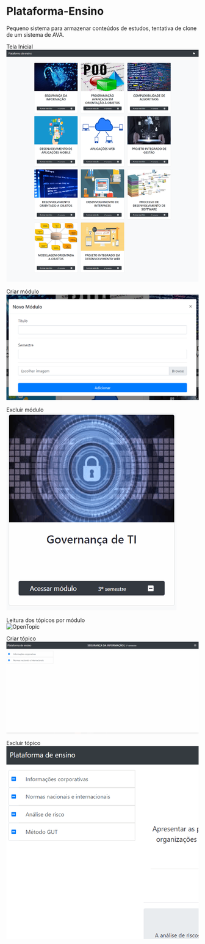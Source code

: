 # Plataforma-Ensino
Pequeno sistema para armazenar conteúdos de estudos, tentativa de clone de um sistema de AVA.

Tela Inicial<br>
![Home](/reademe-data/home.png)

Criar módulo<br>
![NewModule](/reademe-data/NewModule.png)

Excluir módulo<br>
![DeleteModule](/reademe-data/DeleteModule.gif)

Leitura dos tópicos por módulo<br>
![OpenTopic](/reademe-data/OpenTopic.gif)

Criar tópico<br>
![NewTopic](/reademe-data/NewTopic.gif)

Excluir tópico<br>
![DeleteTopic](/reademe-data/DeleteTopic.gif)
